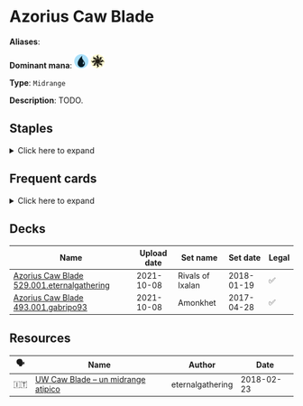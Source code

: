 # Azorius Caw Blade

**Aliases**: 

**Dominant mana**: <img src="../resources/images/mana/U.png" width="25"/> <img src="../resources/images/mana/W.png" width="25"/>

**Type**: `Midrange`

**Description**: TODO.

## **Staples**

<details>
  <summary>Click here to expand</summary>
<a href="https://scryfall.com/card/tsr/6/aven-riftwatcher"><img src="https://c1.scryfall.com/file/scryfall-cards/normal/front/2/6/261691c8-371d-49b6-9c9b-50ece5984aa2.jpg?1619392584" width="300"/></a>
<a href="https://scryfall.com/card/cmr/458/bonesplitter"><img src="https://c1.scryfall.com/file/scryfall-cards/normal/front/6/9/690972a8-72df-4050-a353-16e45589167c.jpg?1608917758" width="300"/></a>
<a href="https://scryfall.com/card/c21/115/brainstorm"><img src="https://c1.scryfall.com/file/scryfall-cards/normal/front/0/3/0359f212-9564-41a9-870b-d2c57455a695.jpg?1617910233" width="300"/></a>
<a href="https://scryfall.com/card/mh2/267/counterspell"><img src="https://c1.scryfall.com/file/scryfall-cards/normal/front/1/9/1920dae4-fb92-4f19-ae4b-eb3276b8dac7.jpg?1622389067" width="300"/></a>
<a href="https://scryfall.com/card/cmd/17/journey-to-nowhere"><img src="https://c1.scryfall.com/file/scryfall-cards/normal/front/4/6/4686b51c-e02b-48c1-bafe-e8d08a5407b9.jpg?1592712799" width="300"/></a>
<a href="https://scryfall.com/card/a25/34/squadron-hawk"><img src="https://c1.scryfall.com/file/scryfall-cards/normal/front/9/e/9e81806d-5d87-4032-ad94-c2cdeabecdbf.jpg?1562439058" width="300"/></a>
<a href="https://scryfall.com/card/som/209/sylvok-lifestaff"><img src="https://c1.scryfall.com/file/scryfall-cards/normal/front/a/b/abbc5ae5-8e8b-4106-844f-2d49d2a51ed9.jpg?1562821604" width="300"/></a>
<a href="https://scryfall.com/card/ddu/41/trinket-mage"><img src="https://c1.scryfall.com/file/scryfall-cards/normal/front/9/a/9a7800f7-95cd-4f5c-b054-4afad8924367.jpg?1561759331" width="300"/></a>

</details>


## **Frequent cards**

<details>
  <summary>Click here to expand</summary>
<a href="https://scryfall.com/card/bfz/58/eldrazi-skyspawner"><img src="https://c1.scryfall.com/file/scryfall-cards/normal/front/9/c/9c9c1a10-446e-492a-95cc-a459dc6c08a0.jpg?1562931948" width="300"/></a>
<a href="https://scryfall.com/card/2xm/256/flayer-husk"><img src="https://c1.scryfall.com/file/scryfall-cards/normal/front/2/0/20b394f9-644d-426e-801b-110774092018.jpg?1599709210" width="300"/></a>
<a href="https://scryfall.com/card/dis/10/guardian-of-the-guildpact"><img src="https://c1.scryfall.com/file/scryfall-cards/normal/front/c/8/c8dd004b-01e4-4fe1-a164-9f2ea8d7d88e.jpg?1593272499" width="300"/></a>
<a href="https://scryfall.com/card/mm3/11/kor-skyfisher"><img src="https://c1.scryfall.com/file/scryfall-cards/normal/front/d/7/d7501662-1216-4e08-bd2b-e0a459057942.jpg?1593812836" width="300"/></a>
<a href="https://scryfall.com/card/rix/11/legion-conquistador"><img src="https://c1.scryfall.com/file/scryfall-cards/normal/front/b/a/ba197b31-97b8-447e-b8fd-3eefd5ccdc72.jpg?1555039713" width="300"/></a>
<a href="https://scryfall.com/card/ima/66/mana-leak"><img src="https://c1.scryfall.com/file/scryfall-cards/normal/front/2/4/247939d9-87e9-4f01-b223-fb4cfa7dbbe1.jpg?1562846529" width="300"/></a>
<a href="https://scryfall.com/card/ema/60/memory-lapse"><img src="https://c1.scryfall.com/file/scryfall-cards/normal/front/3/0/30202613-d05f-4f47-af97-d0b75ccac293.jpg?1580014031" width="300"/></a>
<a href="https://scryfall.com/card/khc/42/mulldrifter"><img src="https://c1.scryfall.com/file/scryfall-cards/normal/front/3/4/345fd005-5052-4500-a260-3649500e21f4.jpg?1620529648" width="300"/></a>
<a href="https://scryfall.com/card/c21/125/ponder"><img src="https://c1.scryfall.com/file/scryfall-cards/normal/front/9/c/9cee2eb1-f60e-4626-ba4a-b543142ca950.jpg?1617910474" width="300"/></a>
<a href="https://scryfall.com/card/khc/43/sea-gate-oracle"><img src="https://c1.scryfall.com/file/scryfall-cards/normal/front/4/9/498743ce-0ca5-488a-ae5e-d348b274bf3b.jpg?1620529675" width="300"/></a>
<a href="https://scryfall.com/card/2xm/35/thraben-inspector"><img src="https://c1.scryfall.com/file/scryfall-cards/normal/front/2/b/2be39749-ad6f-4160-99eb-c677eee7f1b2.jpg?1599711120" width="300"/></a>
<a href="https://scryfall.com/card/cmr/106/warden-of-evos-isle"><img src="https://c1.scryfall.com/file/scryfall-cards/normal/front/6/b/6bfc5cef-aa9b-45d4-a9c3-4b157e4ed193.jpg?1608909550" width="300"/></a>
<a href="https://scryfall.com/card/jud/57/wormfang-drake"><img src="https://c1.scryfall.com/file/scryfall-cards/normal/front/b/6/b6afd312-6448-4bd1-8539-0910cefead0d.jpg?1562631614" width="300"/></a>

</details>


## **Decks**

| Name | Upload date | Set name | Set date | Legal |
| -----| ----------- | -------- | -------- | ----- |
| [Azorius Caw Blade 529.001.eternalgathering](https://www.mtggoldfish.com/deck/4351088) | 2021-10-08 | Rivals of Ixalan | 2018-01-19 | ✅ |
| [Azorius Caw Blade 493.001.gabripo93](https://www.mtggoldfish.com/deck/4351089) | 2021-10-08 | Amonkhet | 2017-04-28 | ✅ |



## **Resources**

| 🗣️ | Name | Author | Date |
| -- | ---- | ------ | ---- |
| 🇮🇹 | [UW Caw Blade – un midrange atipico](https://eternalgathering.altervista.org/caw-blade/) | eternalgathering | 2018-02-23   |

